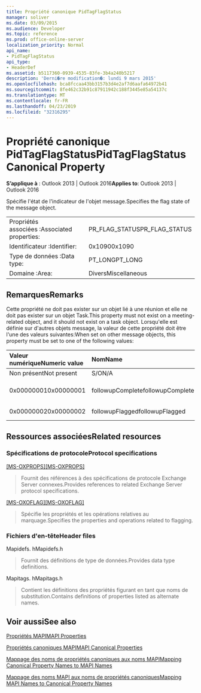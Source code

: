 ```yaml
---
title: Propriété canonique PidTagFlagStatus
manager: soliver
ms.date: 03/09/2015
ms.audience: Developer
ms.topic: reference
ms.prod: office-online-server
localization_priority: Normal
api_name:
- PidTagFlagStatus
api_type:
- HeaderDef
ms.assetid: b5117360-0939-4535-83fe-3b4a240b5217
description: 'Derni�re modification�: lundi 9 mars 2015'
ms.openlocfilehash: bca8fccaa43bb3157b3d4e2af7d6aafa64972b41
ms.sourcegitcommit: 8fe462c32b91c87911942c188f3445e85a54137c
ms.translationtype: MT
ms.contentlocale: fr-FR
ms.lasthandoff: 04/23/2019
ms.locfileid: "32316295"
---
```

# <a name="pidtagflagstatus-canonical-property"></a><span data-ttu-id="7f767-103">Propriété canonique PidTagFlagStatus</span><span class="sxs-lookup"><span data-stu-id="7f767-103">PidTagFlagStatus Canonical Property</span></span>

  
  
<span data-ttu-id="7f767-104">**S’applique à** : Outlook 2013 | Outlook 2016</span><span class="sxs-lookup"><span data-stu-id="7f767-104">**Applies to**: Outlook 2013 | Outlook 2016</span></span> 
  
<span data-ttu-id="7f767-105">Spécifie l'état de l'indicateur de l'objet message.</span><span class="sxs-lookup"><span data-stu-id="7f767-105">Specifies the flag state of the message object.</span></span>
  
|||
|:-----|:-----|
|<span data-ttu-id="7f767-106">Propriétés associées :</span><span class="sxs-lookup"><span data-stu-id="7f767-106">Associated properties:</span></span>  <br/> |<span data-ttu-id="7f767-107">PR_FLAG_STATUS</span><span class="sxs-lookup"><span data-stu-id="7f767-107">PR_FLAG_STATUS</span></span>  <br/> |
|<span data-ttu-id="7f767-108">Identificateur :</span><span class="sxs-lookup"><span data-stu-id="7f767-108">Identifier:</span></span>  <br/> |<span data-ttu-id="7f767-109">0x1090</span><span class="sxs-lookup"><span data-stu-id="7f767-109">0x1090</span></span>  <br/> |
|<span data-ttu-id="7f767-110">Type de données :</span><span class="sxs-lookup"><span data-stu-id="7f767-110">Data type:</span></span>  <br/> |<span data-ttu-id="7f767-111">PT_LONG</span><span class="sxs-lookup"><span data-stu-id="7f767-111">PT_LONG</span></span>  <br/> |
|<span data-ttu-id="7f767-112">Domaine :</span><span class="sxs-lookup"><span data-stu-id="7f767-112">Area:</span></span>  <br/> |<span data-ttu-id="7f767-113">Divers</span><span class="sxs-lookup"><span data-stu-id="7f767-113">Miscellaneous</span></span>  <br/> |
   
## <a name="remarks"></a><span data-ttu-id="7f767-114">Remarques</span><span class="sxs-lookup"><span data-stu-id="7f767-114">Remarks</span></span>

<span data-ttu-id="7f767-115">Cette propriété ne doit pas exister sur un objet lié à une réunion et elle ne doit pas exister sur un objet Task.</span><span class="sxs-lookup"><span data-stu-id="7f767-115">This property must not exist on a meeting-related object, and it should not exist on a task object.</span></span> <span data-ttu-id="7f767-116">Lorsqu'elle est définie sur d'autres objets message, la valeur de cette propriété doit être l'une des valeurs suivantes:</span><span class="sxs-lookup"><span data-stu-id="7f767-116">When set on other message objects, this property must be set to one of the following values:</span></span>
  
|<span data-ttu-id="7f767-117">**Valeur numérique**</span><span class="sxs-lookup"><span data-stu-id="7f767-117">**Numeric value**</span></span>|<span data-ttu-id="7f767-118">**Nom**</span><span class="sxs-lookup"><span data-stu-id="7f767-118">**Name**</span></span>|<span data-ttu-id="7f767-119">**Description**</span><span class="sxs-lookup"><span data-stu-id="7f767-119">**Description**</span></span>|
|:-----|:-----|:-----|
|<span data-ttu-id="7f767-120">Non présent</span><span class="sxs-lookup"><span data-stu-id="7f767-120">Not present</span></span>  <br/> |<span data-ttu-id="7f767-121">S/O</span><span class="sxs-lookup"><span data-stu-id="7f767-121">N/A</span></span>  <br/> |<span data-ttu-id="7f767-122">Unindicateur</span><span class="sxs-lookup"><span data-stu-id="7f767-122">Unflagged</span></span>  <br/> |
|<span data-ttu-id="7f767-123">0x00000001</span><span class="sxs-lookup"><span data-stu-id="7f767-123">0x00000001</span></span>  <br/> |<span data-ttu-id="7f767-124">followupComplete</span><span class="sxs-lookup"><span data-stu-id="7f767-124">followupComplete</span></span>  <br/> |<span data-ttu-id="7f767-125">Indicateur complet</span><span class="sxs-lookup"><span data-stu-id="7f767-125">Flagged complete</span></span>  <br/> |
|<span data-ttu-id="7f767-126">0x00000002</span><span class="sxs-lookup"><span data-stu-id="7f767-126">0x00000002</span></span>  <br/> |<span data-ttu-id="7f767-127">followupFlagged</span><span class="sxs-lookup"><span data-stu-id="7f767-127">followupFlagged</span></span>  <br/> |<span data-ttu-id="7f767-128">Marqué d’un indicateur</span><span class="sxs-lookup"><span data-stu-id="7f767-128">Flagged</span></span>  <br/> |
   
## <a name="related-resources"></a><span data-ttu-id="7f767-129">Ressources associées</span><span class="sxs-lookup"><span data-stu-id="7f767-129">Related resources</span></span>

### <a name="protocol-specifications"></a><span data-ttu-id="7f767-130">Spécifications de protocole</span><span class="sxs-lookup"><span data-stu-id="7f767-130">Protocol specifications</span></span>

<span data-ttu-id="7f767-131">[[MS-OXPROPS]](https://msdn.microsoft.com/library/f6ab1613-aefe-447d-a49c-18217230b148%28Office.15%29.aspx)</span><span class="sxs-lookup"><span data-stu-id="7f767-131">[[MS-OXPROPS]](https://msdn.microsoft.com/library/f6ab1613-aefe-447d-a49c-18217230b148%28Office.15%29.aspx)</span></span>
  
> <span data-ttu-id="7f767-132">Fournit des références à des spécifications de protocole Exchange Server connexes.</span><span class="sxs-lookup"><span data-stu-id="7f767-132">Provides references to related Exchange Server protocol specifications.</span></span>
    
<span data-ttu-id="7f767-133">[[MS-OXOFLAG]](https://msdn.microsoft.com/library/f1e50be4-ed30-4c2a-b5cb-8ff3aaaf9b91%28Office.15%29.aspx)</span><span class="sxs-lookup"><span data-stu-id="7f767-133">[[MS-OXOFLAG]](https://msdn.microsoft.com/library/f1e50be4-ed30-4c2a-b5cb-8ff3aaaf9b91%28Office.15%29.aspx)</span></span>
  
> <span data-ttu-id="7f767-134">Spécifie les propriétés et les opérations relatives au marquage.</span><span class="sxs-lookup"><span data-stu-id="7f767-134">Specifies the properties and operations related to flagging.</span></span>
    
### <a name="header-files"></a><span data-ttu-id="7f767-135">Fichiers d'en-tête</span><span class="sxs-lookup"><span data-stu-id="7f767-135">Header files</span></span>

<span data-ttu-id="7f767-136">Mapidefs. h</span><span class="sxs-lookup"><span data-stu-id="7f767-136">Mapidefs.h</span></span>
  
> <span data-ttu-id="7f767-137">Fournit des définitions de type de données.</span><span class="sxs-lookup"><span data-stu-id="7f767-137">Provides data type definitions.</span></span>
    
<span data-ttu-id="7f767-138">Mapitags. h</span><span class="sxs-lookup"><span data-stu-id="7f767-138">Mapitags.h</span></span>
  
> <span data-ttu-id="7f767-139">Contient les définitions des propriétés figurant en tant que noms de substitution.</span><span class="sxs-lookup"><span data-stu-id="7f767-139">Contains definitions of properties listed as alternate names.</span></span>
    
## <a name="see-also"></a><span data-ttu-id="7f767-140">Voir aussi</span><span class="sxs-lookup"><span data-stu-id="7f767-140">See also</span></span>



[<span data-ttu-id="7f767-141">Propriétés MAPI</span><span class="sxs-lookup"><span data-stu-id="7f767-141">MAPI Properties</span></span>](mapi-properties.md)
  
[<span data-ttu-id="7f767-142">Propriétés canoniques MAPI</span><span class="sxs-lookup"><span data-stu-id="7f767-142">MAPI Canonical Properties</span></span>](mapi-canonical-properties.md)
  
[<span data-ttu-id="7f767-143">Mappage des noms de propriétés canoniques aux noms MAPI</span><span class="sxs-lookup"><span data-stu-id="7f767-143">Mapping Canonical Property Names to MAPI Names</span></span>](mapping-canonical-property-names-to-mapi-names.md)
  
[<span data-ttu-id="7f767-144">Mappage des noms MAPI aux noms de propriétés canoniques</span><span class="sxs-lookup"><span data-stu-id="7f767-144">Mapping MAPI Names to Canonical Property Names</span></span>](mapping-mapi-names-to-canonical-property-names.md)

